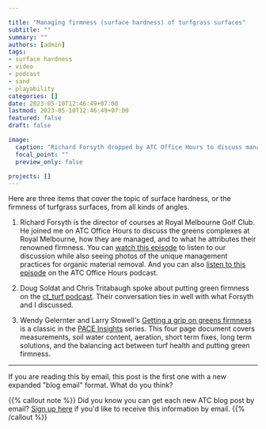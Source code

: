 ```yaml
---

title: "Managing firmness (surface hardness) of turfgrass surfaces"
subtitle: ""
summary: ""
authors: [admin]
tags: 
- surface hardness
- video
- podcast
- sand
- playability
categories: []
date: 2023-05-10T12:46:49+07:00
lastmod: 2023-05-10T12:46:49+07:00
featured: false
draft: false

image:
  caption: "Richard Forsyth dropped by ATC Office Hours to discuss managing surface hardness at Royal Melbourne GC."
  focal_point: ""
  preview_only: false

projects: []
---
```


Here are three items that cover the topic of surface hardness, or the firmness of turfgrass surfaces, from all kinds of angles. 

1. Richard Forsyth is the director of courses at Royal Melbourne Golf Club. He joined me on ATC Office Hours to discuss the greens complexes at Royal Melbourne, how they are managed, and to what he attributes their renowned firmness. You can [watch this episode](https://www.youtube.com/live/T-w6CQzGzKc) to listen to our discussion while also seeing photos of the unique management practices for organic material removal. And you can also [listen to this episode](https://share.transistor.fm/s/aeb60824) on the ATC Office Hours podcast.

2. Doug Soldat and Chris Tritabaugh spoke about putting green firmness on the [ct_turf podcast](https://ctunderscoreturf.substack.com/p/doug-soldat). Their conversation ties in well with what Forsyth and I discussed.

3. Wendy Gelernter and Larry Stowell's [Getting a grip on greens firmness](https://www.paceturf.org/member/Documents/0601_insights.pdf) is a classic in the [PACE Insights](https://www.paceturf.org/memberedition/C14/) series. This four page document covers measurements, soil water content, aeration, short term fixes, long term solutions, and the balancing act between turf health and putting green firmness.

---

If you are reading this by email, this post is the first one with a new expanded "blog email" format. What do you think? 

{{% callout note %}}
Did you know you can get each new ATC blog post by email? [Sign up here](https://www.asianturfgrass.com/#newsletters) if you'd like to receive this information by email.
{{% /callout %}}


